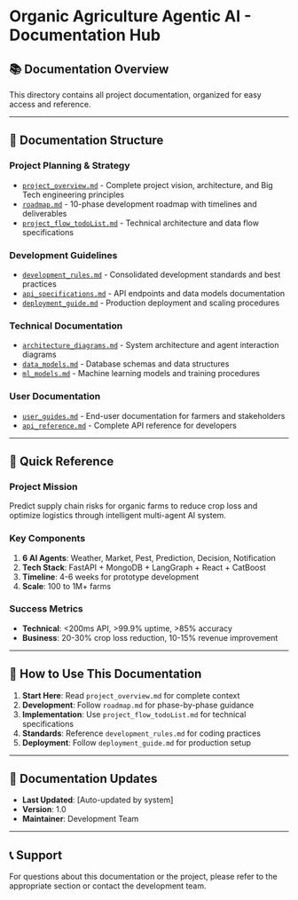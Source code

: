 # Organic Agriculture Agentic AI - Documentation Hub

## 📚 Documentation Overview
This directory contains all project documentation, organized for easy access and reference.

---

## 📁 Documentation Structure

### **Project Planning & Strategy**
- [`project_overview.md`](./project_overview.md) - Complete project vision, architecture, and Big Tech engineering principles
- [`roadmap.md`](./roadmap.md) - 10-phase development roadmap with timelines and deliverables
- [`project_flow_todoList.md`](./project_flow_todoList.md) - Technical architecture and data flow specifications

### **Development Guidelines**
- [`development_rules.md`](./development_rules.md) - Consolidated development standards and best practices
- [`api_specifications.md`](./api_specifications.md) - API endpoints and data models documentation
- [`deployment_guide.md`](./deployment_guide.md) - Production deployment and scaling procedures

### **Technical Documentation**
- [`architecture_diagrams.md`](./architecture_diagrams.md) - System architecture and agent interaction diagrams
- [`data_models.md`](./data_models.md) - Database schemas and data structures
- [`ml_models.md`](./ml_models.md) - Machine learning models and training procedures

### **User Documentation**
- [`user_guides.md`](./user_guides.md) - End-user documentation for farmers and stakeholders
- [`api_reference.md`](./api_reference.md) - Complete API reference for developers

---

## 🎯 Quick Reference

### **Project Mission**
Predict supply chain risks for organic farms to reduce crop loss and optimize logistics through intelligent multi-agent AI system.

### **Key Components**
1. **6 AI Agents**: Weather, Market, Pest, Prediction, Decision, Notification
2. **Tech Stack**: FastAPI + MongoDB + LangGraph + React + CatBoost
3. **Timeline**: 4-6 weeks for prototype development
4. **Scale**: 100 to 1M+ farms

### **Success Metrics**
- **Technical**: <200ms API, >99.9% uptime, >85% accuracy
- **Business**: 20-30% crop loss reduction, 10-15% revenue improvement

---

## 📖 How to Use This Documentation

1. **Start Here**: Read `project_overview.md` for complete context
2. **Development**: Follow `roadmap.md` for phase-by-phase guidance
3. **Implementation**: Use `project_flow_todoList.md` for technical specifications
4. **Standards**: Reference `development_rules.md` for coding practices
5. **Deployment**: Follow `deployment_guide.md` for production setup

---

## 🔄 Documentation Updates
- **Last Updated**: [Auto-updated by system]
- **Version**: 1.0
- **Maintainer**: Development Team

---

## 📞 Support
For questions about this documentation or the project, please refer to the appropriate section or contact the development team.
